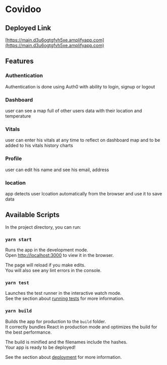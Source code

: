 # Covidoo

## Deployed Link
[https://main.d3u6ogtgfvh5xe.amplifyapp.com](https://main.d3u6ogtgfvh5xe.amplifyapp.com)

## Features
### Authentication
Authentication is done using Auth0 with ability to login, signup or logout
### Dashboard
user can see a map full of other users data with their location and temperature
### Vitals
user can enter his vitals at any time to reflect on dashboard map and to be added to his vitals history charts
### Profile
user can edit his name and see his email, address
### location
app detects user lcoation automatically from the browser and use it to save data

## Available Scripts

In the project directory, you can run:

### `yarn start`

Runs the app in the development mode.\
Open [http://localhost:3000](http://localhost:3000) to view it in the browser.

The page will reload if you make edits.\
You will also see any lint errors in the console.

### `yarn test`

Launches the test runner in the interactive watch mode.\
See the section about [running tests](https://facebook.github.io/create-react-app/docs/running-tests) for more information.

### `yarn build`

Builds the app for production to the `build` folder.\
It correctly bundles React in production mode and optimizes the build for the best performance.

The build is minified and the filenames include the hashes.\
Your app is ready to be deployed!

See the section about [deployment](https://facebook.github.io/create-react-app/docs/deployment) for more information.